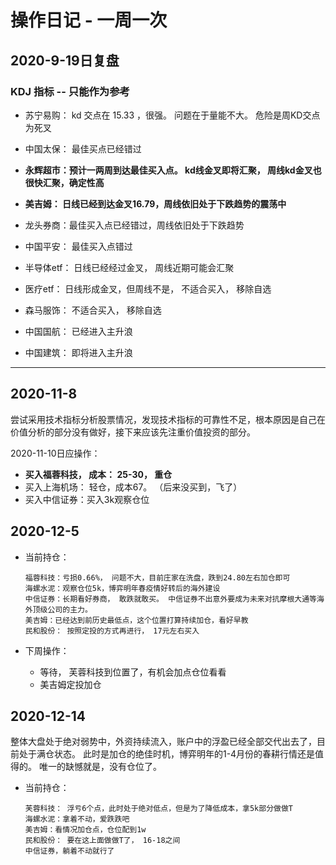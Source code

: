 # 操作日记 - 一周一次

## 2020-9-19日复盘

### KDJ 指标 -- 只能作为参考

- 苏宁易购： kd 交点在 15.33 ，很强。 问题在于量能不大。 危险是周KD交点为死叉

- 中国太保： 最佳买点已经错过
- **永辉超市：预计一两周到达最佳买入点。 kd线金叉即将汇聚， 周线kd金叉也很快汇聚，确定性高**
- **美吉姆： 日线已经到达金叉16.79，周线依旧处于下跌趋势的震荡中**
- 龙头券商：最佳买入点已经错过，周线依旧处于下跌趋势
- 中国平安： 最佳买入点错过
- 半导体etf： 日线已经经过金叉， 周线近期可能会汇聚
- 医疗etf： 日线形成金叉，但周线不是， 不适合买入， 移除自选
- 森马服饰： 不适合买入， 移除自选
- 中国国航： 已经进入主升浪
- 中国建筑： 即将进入主升浪

---

## 2020-11-8

尝试采用技术指标分析股票情况，发现技术指标的可靠性不足，根本原因是自己在价值分析的部分没有做好，接下来应该先注重价值投资的部分。

2020-11-10日应操作：

- **买入福蓉科技， 成本： 25-30， 重仓**
- 买入上海机场： 轻仓，成本67。 （后来没买到，飞了）
- 买入中信证券：买入3k观察仓位

## 2020-12-5

- 当前持仓：

  ```
  福蓉科技：亏损0.66%， 问题不大，目前庄家在洗盘，跌到24.80左右加仓即可
  海螺水泥：观察仓位5k，博弈明年春疫情好转后的海外建设
  中信证券：长期看好券商， 敢跌就敢买。 中信证券不出意外要成为未来对抗摩根大通等海外顶级公司的主力。
  美吉姆：已经达到前历史最低点，这个位置打算持续加仓，看好早教
  民和股份： 按照定投的方式再进行， 17元左右买入
  ```

- 下周操作： 

  - 等待， 芙蓉科技到位置了，有机会加点仓位看看
  - 美吉姆定投加仓

## 2020-12-14

整体大盘处于绝对弱势中，外资持续流入，账户中的浮盈已经全部交代出去了，目前处于满仓状态。 此时是加仓的绝佳时机，博弈明年的1-4月份的春耕行情还是值得的。 唯一的缺憾就是，没有仓位了。

- 当前持仓：

  ```
  芙蓉科技： 浮亏6个点，此时处于绝对低点，但是为了降低成本，拿5k部分做做T
  海螺水泥：拿着不动，爱跌跌吧
  美吉姆：看情况加仓点，仓位配到1w
  民和股份： 要在这上面做做T了， 16-18之间
  中信证券，躺着不动就行了
  ```

  

